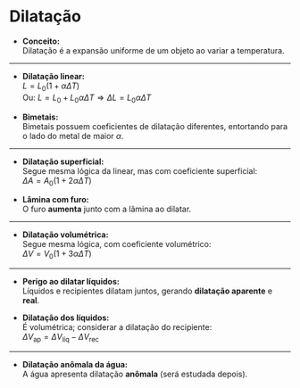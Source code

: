# Dilatação

- **Conceito:**  
Dilatação é a expansão uniforme de um objeto ao variar a temperatura.

---

- **Dilatação linear:**  
$L = L_0 (1 + \alpha \Delta T)$  
Ou: $L = L_0 + L_0 \alpha \Delta T \Rightarrow \Delta L = L_0 \alpha \Delta T$

- **Bimetais:**  
Bimetais possuem coeficientes de dilatação diferentes, entortando para o lado do metal de maior $\alpha$.

---

- **Dilatação superficial:**  
Segue mesma lógica da linear, mas com coeficiente superficial:  
$\Delta A = A_0 (1 + 2\alpha \Delta T)$

- **Lâmina com furo:**  
O furo **aumenta** junto com a lâmina ao dilatar.

---

- **Dilatação volumétrica:**  
Segue mesma lógica, com coeficiente volumétrico:  
$\Delta V = V_0 (1 + 3\alpha \Delta T)$

---

- **Perigo ao dilatar líquidos:**  
Líquidos e recipientes dilatam juntos, gerando **dilatação aparente** e **real**.

- **Dilatação dos líquidos:**  
É volumétrica; considerar a dilatação do recipiente:  
$\Delta V_{\text{ap}} = \Delta V_{\text{líq}} - \Delta V_{\text{rec}}$

---

- **Dilatação anômala da água:**  
A água apresenta dilatação **anômala** (será estudada depois).
